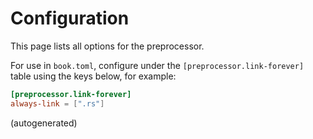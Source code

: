 # Configuration

This page lists all options for the preprocessor.

For use in `book.toml`, configure under the `[preprocessor.link-forever]` table using
the keys below, for example:

```toml
[preprocessor.link-forever]
always-link = [".rs"]
```

<link-forever-options>(autogenerated)</link-forever-options>
